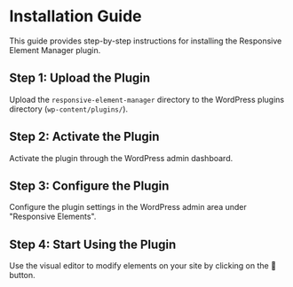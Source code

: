 # Installation Guide
This guide provides step-by-step instructions for installing the Responsive Element Manager plugin.

## Step 1: Upload the Plugin
Upload the `responsive-element-manager` directory to the WordPress plugins directory (`wp-content/plugins/`).

## Step 2: Activate the Plugin
Activate the plugin through the WordPress admin dashboard.

## Step 3: Configure the Plugin
Configure the plugin settings in the WordPress admin area under "Responsive Elements".

## Step 4: Start Using the Plugin
Use the visual editor to modify elements on your site by clicking on the 📱 button.
